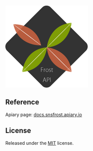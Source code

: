 ![logo](logo.png)

## Reference
Apiary page: [docs.snsfrost.apiary.io](http://docs.snsfrost.apiary.io/)

## License
Released under the [MIT](LICENSE) license.
